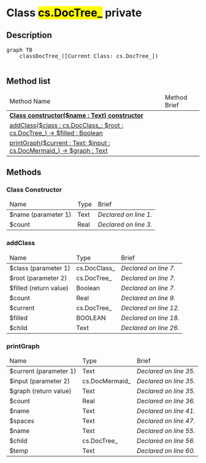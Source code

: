 <!DOCTYPE html>
<!---->
<html>
<header>
  <script src='https://cdn.jsdelivr.net/npm/mermaid/dist/mermaid.min.js'></script>
  <script src='https://cdn.jsdelivr.net/npm/marked/marked.min.js'></script>
  <link 
    href='https://cdn.jsdelivr.net/npm/bootstrap@5.0.0-beta2/dist/css/bootstrap.min.css'
    rel='stylesheet'
    integrity='sha384-BmbxuPwQa2lc/FVzBcNJ7UAyJxM6wuqIj61tLrc4wSX0szH/Ev+nYRRuWlolflfl'
    crossorigin='anonymous'
  >
  <script 
    src='https://cdn.jsdelivr.net/npm/bootstrap@5.0.0-beta2/dist/js/bootstrap.bundle.min.js'
    integrity='sha384-b5kHyXgcpbZJO/tY9Ul7kGkf1S0CWuKcCD38l8YkeH8z8QjE0GmW1gYU5S9FOnJ0'
    crossorigin='anonymous'
  ></script>
  <title>Class DocTree_</title>
  <meta charset='ASCII' />
  <meta name='generator' value='4D Documentation' />
</header>
<body>
<div id='content' class='container'>

<h1>Class <mark>cs.DocTree_</mark> <span class='badge bg-danger' data-bs-toggle='tooltip' title='To be use internally in a namespace' >private</span>
</h1>

<h2>Description</h2>

<pre class='mermaid'>
graph TB
    classDocTree_([Current Class: cs.DocTree_])

</pre>



<h2>Method list</h2>

<table class='table table-hover'>
  <thead>
  <tr>  <td>Method Name</th>
  <td>Method Brief</th>
  </tr></thead>
  <tbody>
  <tr>
    <td class='table-success'><a href='#class-constructor'><strong>Class constructor($name : Text)<strong> <span class='badge bg-primary' data-bs-toggle='tooltip' title='Class Constructor' >constructor</span></a></td>
    <td class='table-success'></td>
  </tr>
  <tr>
    <td class='table-success'><a href='#addClass'>addClass($class : cs.DocClass_; $root : cs.DocTree_) -> $filled : Boolean</a></td>
    <td class='table-success'></td>
  </tr>
  <tr>
    <td class='table-success'><a href='#printGraph'>printGraph($current : Text; $input : cs.DocMermaid_) -> $graph : Text</a></td>
    <td class='table-success'></td>
  </tr>
</tbody>
</table>

<h2>Methods</h2>

<h3 id='class-constructor'><strong>Class Constructor</strong></h3>

<table class='table '>
  <thead>
  <tr>  <td>Name</th>
  <td>Type</th>
  <td>Brief</th>
  </tr></thead>
  <tbody>
  <tr>
    <td class='table-primary'>$name (parameter 1)</td>
    <td class='table-primary'>Text</td>
    <td class='table-primary'><em>Declared on line 1.</n></td>
  </tr>
  <tr>
    <td class='table-info'>$count</td>
    <td class='table-info'>Real</td>
    <td class='table-info'><em>Declared on line 3.</n></td>
  </tr>
</tbody>
</table>















<h3 id='addClass'>addClass</h3>

<table class='table '>
  <thead>
  <tr>  <td>Name</th>
  <td>Type</th>
  <td>Brief</th>
  </tr></thead>
  <tbody>
  <tr>
    <td class='table-primary'>$class (parameter 1)</td>
    <td class='table-primary'>cs.DocClass_</td>
    <td class='table-primary'><em>Declared on line 7.</n></td>
  </tr>
  <tr>
    <td class='table-primary'>$root (parameter 2)</td>
    <td class='table-primary'>cs.DocTree_</td>
    <td class='table-primary'><em>Declared on line 7.</n></td>
  </tr>
  <tr>
    <td class='table-secondary'>$filled (return value)</td>
    <td class='table-secondary'>Boolean</td>
    <td class='table-secondary'><em>Declared on line 7.</n></td>
  </tr>
  <tr>
    <td class='table-info'>$count</td>
    <td class='table-info'>Real</td>
    <td class='table-info'><em>Declared on line 9.</n></td>
  </tr>
  <tr>
    <td class='table-info'>$current</td>
    <td class='table-info'>cs.DocTree_</td>
    <td class='table-info'><em>Declared on line 12.</n></td>
  </tr>
  <tr>
    <td class='table-info'>$filled</td>
    <td class='table-info'>BOOLEAN</td>
    <td class='table-info'><em>Declared on line 18.</n></td>
  </tr>
  <tr>
    <td class='table-info'>$child</td>
    <td class='table-info'>Text</td>
    <td class='table-info'><em>Declared on line 26.</n></td>
  </tr>
</tbody>
</table>








































































<h3 id='printGraph'>printGraph</h3>

<table class='table '>
  <thead>
  <tr>  <td>Name</th>
  <td>Type</th>
  <td>Brief</th>
  </tr></thead>
  <tbody>
  <tr>
    <td class='table-primary'>$current (parameter 1)</td>
    <td class='table-primary'>Text</td>
    <td class='table-primary'><em>Declared on line 35.</n></td>
  </tr>
  <tr>
    <td class='table-primary'>$input (parameter 2)</td>
    <td class='table-primary'>cs.DocMermaid_</td>
    <td class='table-primary'><em>Declared on line 35.</n></td>
  </tr>
  <tr>
    <td class='table-secondary'>$graph (return value)</td>
    <td class='table-secondary'>Text</td>
    <td class='table-secondary'><em>Declared on line 35.</n></td>
  </tr>
  <tr>
    <td class='table-info'>$count</td>
    <td class='table-info'>Real</td>
    <td class='table-info'><em>Declared on line 36.</n></td>
  </tr>
  <tr>
    <td class='table-info'>$name</td>
    <td class='table-info'>Text</td>
    <td class='table-info'><em>Declared on line 41.</n></td>
  </tr>
  <tr>
    <td class='table-info'>$spaces</td>
    <td class='table-info'>Text</td>
    <td class='table-info'><em>Declared on line 47.</n></td>
  </tr>
  <tr>
    <td class='table-info'>$name</td>
    <td class='table-info'>Text</td>
    <td class='table-info'><em>Declared on line 55.</n></td>
  </tr>
  <tr>
    <td class='table-info'>$child</td>
    <td class='table-info'>cs.DocTree_</td>
    <td class='table-info'><em>Declared on line 56.</n></td>
  </tr>
  <tr>
    <td class='table-info'>$temp</td>
    <td class='table-info'>Text</td>
    <td class='table-info'><em>Declared on line 60.</n></td>
  </tr>
</tbody>
</table>











































































</div>
  <script>
    document.getElementById('content').innerHTML =
    marked(document.getElementById('content').innerHTML);
    mermaid.initialize({startOnLoad:true});  </script>
</body>

